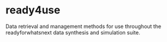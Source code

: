 # ready4use
Data retrieval and management methods for use throughout the readyforwhatsnext data synthesis and simulation suite.
